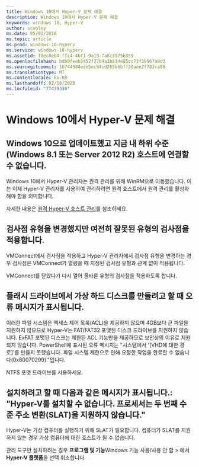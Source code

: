 ```yaml
---
title: Windows 10에서 Hyper-V 문제 해결
description: Windows 10에서 Hyper-V 문제 해결
keywords: windows 10, Hyper-V
author: scooley
ms.date: 05/02/2016
ms.topic: article
ms.prod: windows-10-hyperv
ms.service: windows-10-hyperv
ms.assetid: f0ec8eb4-ffc4-4bf1-9a19-7a8c3975b359
ms.openlocfilehash: bdb9feeb2452f2784a3b814e85dc72f3b967a9d3
ms.sourcegitcommit: 16744984ede5ec94cd265b6bff20aee2f782ca88
ms.translationtype: MT
ms.contentlocale: ko-KR
ms.lasthandoff: 02/18/2020
ms.locfileid: "77439330"
---
```

# <a name="troubleshoot-hyper-v-on-windows-10"></a>Windows 10에서 Hyper-V 문제 해결

## <a name="i-updated-to-windows-10-and-now-i-cant-connect-to-my-downlevel-windows-81-or-server-2012-r2-host"></a>Windows 10으로 업데이트했고 지금 내 하위 수준(Windows 8.1 또는 Server 2012 R2) 호스트에 연결할 수 없습니다.
Windows 10에서 Hyper-V 관리자는 원격 관리를 위해 WinRM으로 이동했습니다.  이는 이제 Hyper-V 관리자를 사용하여 관리하려면 원격 호스트에서 원격 관리를 활성화해야 함을 의미합니다.

자세한 내용은 [원격 Hyper-V 호스트 관리](https://docs.microsoft.com/windows-server/virtualization/hyper-v/manage/Remotely-manage-Hyper-V-hosts)를 참조하세요.

## <a name="i-changed-the-checkpoint-type-but-it-is-still-taking-the-wrong-type-of-checkpoint"></a>검사점 유형을 변경했지만 여전히 잘못된 유형의 검사점을 적용합니다.
VMConnect에서 검사점을 적용하고 Hyper-V 관리자에서 검사점 유형을 변경하는 경우 검사점은 VMConnect가 열렸을 때 지정된 검사점 유형과 관계 없이 적용됩니다.

VMConnect를 닫았다가 다시 열어 올바른 유형의 검사점을 적용하도록 합니다.

## <a name="when-i-try-to-create-a-virtual-hard-disk-on-a-flash-drive-an-error-message-is-displayed"></a>플래시 드라이브에서 가상 하드 디스크를 만들려고 할 때 오류 메시지가 표시됩니다.
이러한 파일 시스템은 액세스 제어 목록(ACL)을 제공하지 않으며 4GB보다 큰 파일을 지원하지 않으므로 Hyper-V는 FAT/FAT32 포맷된 디스크 드라이브를 지원하지 않습니다. ExFAT 포맷된 디스크는 제한된 ACL 기능만을 제공하므로 보안상의 이유로 지원되지 않습니다.
PowerShell에 표시된 오류 메시지는 "시스템에서 '\[VHD에 대한 경로\]'를 만들지 못했습니다. 파일 시스템 제한으로 인해 요청한 작업을 완료할 수 없습니다(0x80070299)."입니다.

NTFS 포맷 드라이브를 사용하세요. 

## <a name="i-get-this-message-when-i-try-to-install-hyper-v-cannot-be-installed-the-processor-does-not-support-second-level-address-translation-slat"></a>설치하려고 할 때 다음과 같은 메시지가 표시됩니다.: "Hyper-V를 설치할 수 없습니다. 프로세서는 두 번째 수준 주소 변환(SLAT)을 지원하지 않습니다."
Hyper-V는 가상 컴퓨터를 실행하기 위해 SLAT가 필요합니다. 컴퓨터가 SLAT를 지원하지 않는 경우 가상 컴퓨터에 대한 호스트가 될 수 없습니다.

관리 도구만 설치하려는 경우 **프로그램 및 기능**Windows 기능 사용/사용 안 함 > 에서 **Hyper-V 플랫폼**을 선택 취소합니다.
